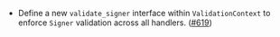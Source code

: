 - Define a new `validate_signer` interface within `ValidationContext` to enforce
  `Signer` validation across all handlers.
  ([#619](https://github.com/cosmos/ibc-rs/issues/619))
